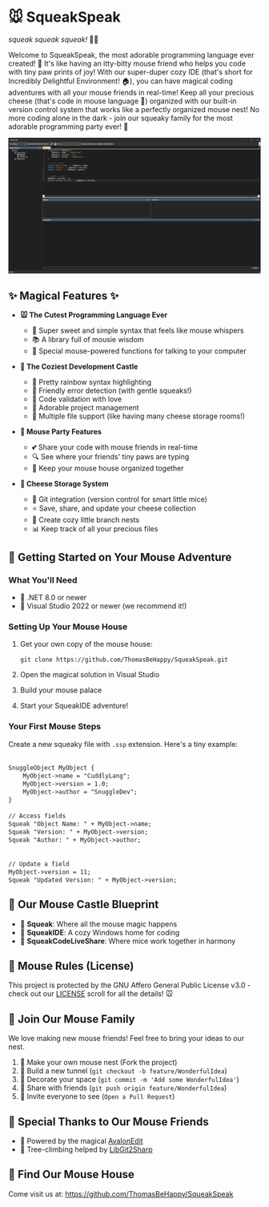 # 🐭 SqueakSpeak
*squeak squeak squeak!* 🐁✨

Welcome to SqueakSpeak, the most adorable programming language ever created! 🌈 It's like having an itty-bitty mouse friend who helps you code with tiny paw prints of joy! With our super-duper cozy IDE (that's short for Incredibly Delightful Environment! 🏠), you can have magical coding adventures with all your mouse friends in real-time! Keep all your precious cheese (that's code in mouse language 🧀) organized with our built-in version control system that works like a perfectly organized mouse nest! No more coding alone in the dark - join our squeaky family for the most adorable programming party ever! 🎉

![IDE](image.png)

## ✨ Magical Features ✨

- **🐭 The Cutest Programming Language Ever**
  - 🌟 Super sweet and simple syntax that feels like mouse whispers
  - 📚 A library full of mousie wisdom
  - 🔄 Special mouse-powered functions for talking to your computer

- **🏰 The Coziest Development Castle**
  - 🎨 Pretty rainbow syntax highlighting
  - 🎀 Friendly error detection (with gentle squeaks!)
  - 💝 Code validation with love
  - 🌸 Adorable project management
  - 📑 Multiple file support (like having many cheese storage rooms!)

- **🐁 Mouse Party Features**
  - 💕 Share your code with mouse friends in real-time
  - 🔍 See where your friends' tiny paws are typing
  - 🌟 Keep your mouse house organized together

- **🌳 Cheese Storage System**
  - 🐹 Git integration (version control for smart little mice)
  - ⭐ Save, share, and update your cheese collection
  - 🌿 Create cozy little branch nests
  - 📊 Keep track of all your precious files

## 🌈 Getting Started on Your Mouse Adventure

### What You'll Need

- 🎈 .NET 8.0 or newer
- 🎪 Visual Studio 2022 or newer (we recommend it!)

### Setting Up Your Mouse House

1. Get your own copy of the mouse house:
   ```
   git clone https://github.com/ThomasBeHappy/SqueakSpeak.git
   ```

2. Open the magical solution in Visual Studio
3. Build your mouse palace
4. Start your SqueakIDE adventure!

### Your First Mouse Steps

Create a new squeaky file with `.ssp` extension. Here's a tiny example:

```

SnuggleObject MyObject {
    MyObject->name = "CuddlyLang";
    MyObject->version = 1.0;
    MyObject->author = "SnuggleDev";
}

// Access fields
Squeak "Object Name: " + MyObject->name;
Squeak "Version: " + MyObject->version;
Squeak "Author: " + MyObject->author;


// Update a field
MyObject->version = 11;
Squeak "Updated Version: " + MyObject->version; 
```

## 🏰 Our Mouse Castle Blueprint

- 🧀 **Squeak**: Where all the mouse magic happens
- 🎨 **SqueakIDE**: A cozy Windows home for coding
- 🤝 **SqueakCodeLiveShare**: Where mice work together in harmony

## 📜 Mouse Rules (License)

This project is protected by the GNU Affero General Public License v3.0 - check out our [LICENSE](LICENSE.txt) scroll for all the details! 🐭

## 🐾 Join Our Mouse Family

We love making new mouse friends! Feel free to bring your ideas to our nest.

1. 🌱 Make your own mouse nest (Fork the project)
2. 🌿 Build a new tunnel (`git checkout -b feature/WonderfulIdea`)
3. 🎨 Decorate your space (`git commit -m 'Add some WonderfulIdea'`)
4. 🚀 Share with friends (`git push origin feature/WonderfulIdea`)
5. 🎉 Invite everyone to see (`Open a Pull Request`)

## 🌟 Special Thanks to Our Mouse Friends

- 📝 Powered by the magical [AvalonEdit](https://github.com/icsharpcode/AvalonEdit)
- 🌳 Tree-climbing helped by [LibGit2Sharp](https://github.com/libgit2/libgit2sharp)

## 🏡 Find Our Mouse House

Come visit us at: https://github.com/ThomasBeHappy/SqueakSpeak
